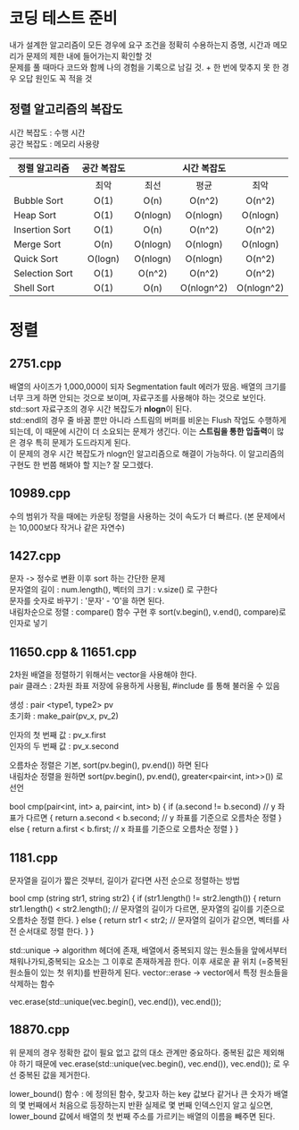 # 코딩 테스트 준비

내가 설계한 알고리즘이 모든 경우에 요구 조건을 정확히 수용하는지 증명, 시간과 메모리가 문제의 제한 내에 들어가는지 확인할 것<br>
문제를 풀 때마다 코드와 함께 나의 경험을 기록으로 남길 것. + 한 번에 맞추지 못 한 경우 오답 원인도 꼭 적을 것

## 정렬 알고리즘의 복잡도

시간 복잡도 : 수행 시간<br>
공간 복잡도 : 메모리 사용량

|정렬 알고리즘|공간 복잡도||시간 복잡도|| 
|----------|:---:|:---:|:---:|:---:|
||최악|최선|평균|최악|
|Bubble Sort|O(1)|O(n)|O(n^2)|O(n^2)|
|Heap Sort|O(1)|O(nlogn)|O(nlogn)|O(nlogn)|
|Insertion Sort|O(1)|O(n)|O(n^2)|O(n^2)|
|Merge Sort|O(n)|O(nlogn)|O(nlogn)|O(nlogn)|
|Quick Sort|O(logn)|O(nlogn)|O(nlogn)|O(n^2)|
|Selection Sort|O(1)|O(n^2)|O(n^2)|O(n^2)|
|Shell Sort|O(1)|O(n)|O(nlogn^2)|O(nlogn^2)|

# 정렬

## 2751.cpp
배열의 사이즈가 1,000,000이 되자 Segmentation fault 에러가 떴음. 배열의 크기를 너무 크게 하면 안되는 것으로 보이며, <vector> 자료구조를 사용해야 하는 것으로 보인다.<br>
std::sort 자료구조의 경우 시간 복잡도가 **nlogn**이 된다.<br>
std::endl의 경우 줄 바꿈 뿐만 아니라 스트림의 버퍼를 비운는 Flush 작업도 수행하게 되는데, 이 때문에 시간이 더 소요되는 문제가 생긴다. 이는 **스트림을 통한 입출력**이 많은 경우 특히 문제가 도드라지게 된다.<br>
이 문제의 경우 시간 복잡도가 nlogn인 알고리즘으로 해결이 가능하다. 이 알고리즘의 구현도 한 번쯤 해봐야 할 지는? 잘 모그렜다.

## 10989.cpp
수의 범위가 작을 때에는 카운팅 정렬을 사용하는 것이 속도가 더 빠르다. (본 문제에서는 10,000보다 작거나 같은 자연수)<br>

## 1427.cpp
문자 -> 정수로 변환 이후 sort 하는 간단한 문제<br>
문자열의 길이 : num.length(), 벡터의 크기 : v.size() 로 구한다<br>
문자를 숫자로 바꾸기 : '문자' - '0'을 하면 된다.<br>
내림차순으로 정렬 : compare() 함수 구현 후 sort(v.begin(), v.end(), compare)로 인자로 넣기

## 11650.cpp & 11651.cpp
2차원 배열을 정렬하기 위해서는 vector을 사용해야 한다.<br>
pair 클래스 : 2차원 좌표 저장에 유용하게 사용됨, #include <utility>를 통해 불러올 수 있음<br>

생성 : pair <type1, type2> pv<br>
초기화 : make_pair(pv_x, pv_2)<br>

인자의 첫 번째 값 : pv_x.first<br>
인자의 두 번째 값 : pv_x.second<br>

오름차순 정렬은 기본, sort(pv.begin(), pv.end()) 하면 된다<br>
내림차순 정렬을 원하면 sort(pv.begin(), pv.end(), greater<pair<int, int>>()) 로 선언

bool cmp(pair<int, int> a, pair<int, int> b)
{
    if (a.second != b.second) // y 좌표가 다르면
    {
        return a.second < b.second; // y 좌표를 기준으로 오름차순 정렬
    }
    else
    {
        return a.first < b.first; // x 좌표를 기준으로 오름차순 정렬
    }
}

## 1181.cpp

문자열을 길이가 짧은 것부터, 길이가 같다면 사전 순으로 정렬하는 방법

bool cmp (string str1, string str2)
{
    if (str1.length() != str2.length())
    {
        return str1.length() < str2.length(); // 문자열의 길이가 다르면, 문자열의 길이를 기준으로 오름차순 정렬 한다.
    }
    else
    {
        return str1 < str2; // 문자열의 길이가 같으면, 벡터를 사전 순서대로 정렬 한다.
    }
}

std::unique -> algorithm 헤더에 존재, 배열에서 중복되지 않는 원소들을 앞에서부터 채워나가되,중복되는 요소는 그 이후로 존재하게끔 한다. 이후 새로운 끝 위치 (=중복된 원소들이 있는 첫 위치)를 반환하게 된다.
vector::erase -> vector에서 특정 원소들을 삭제하는 함수

vec.erase(std::unique(vec.begin(), vec.end()), vec.end());

## 18870.cpp

위 문제의 경우 정확한 값이 필요 없고 값의 대소 관계만 중요하다.
중복된 값은 제외해야 하기 때문에 vec.erase(std::unique(vec.begin(), vec.end()), vec.end()); 로 우선 중복된 값을 제거한다.

lower_bound() 함수 : <algorithm>에 정의된 함수, 찾고자 하는 key 값보다 같거나 큰 숫자가 배열의 몇 번째에서 처음으로 등장하는지 반환
실제로 몇 번째 인덱스인지 알고 싶으면, lower_bound 값에서 배열의 첫 번째 주소를 가르키는 배열의 이름을 빼주면 된다.